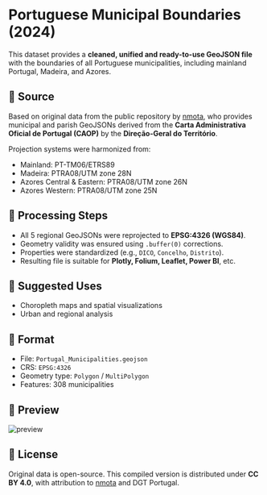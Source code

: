 # Portuguese Municipal Boundaries (2024)

This dataset provides a **cleaned, unified and ready-to-use GeoJSON file** with the boundaries of all Portuguese municipalities, including mainland Portugal, Madeira, and Azores.

## 🔹 Source
Based on original data from the public repository by [nmota](https://github.com/nmota/geoPortugal), who provides municipal and parish GeoJSONs derived from the **Carta Administrativa Oficial de Portugal (CAOP)** by the **Direção-Geral do Território**.

Projection systems were harmonized from:
- Mainland: PT-TM06/ETRS89  
- Madeira: PTRA08/UTM zone 28N  
- Azores Central & Eastern: PTRA08/UTM zone 26N  
- Azores Western: PTRA08/UTM zone 25N  

## 🔹 Processing Steps
- All 5 regional GeoJSONs were reprojected to **EPSG:4326 (WGS84)**.
- Geometry validity was ensured using `.buffer(0)` corrections.
- Properties were standardized (e.g., `DICO`, `Concelho`, `Distrito`).
- Resulting file is suitable for **Plotly, Folium, Leaflet, Power BI**, etc.

## 🔹 Suggested Uses
- Choropleth maps and spatial visualizations 
- Urban and regional analysis

## 🔹 Format
- File: `Portugal_Municipalities.geojson`  
- CRS: `EPSG:4326`  
- Geometry type: `Polygon` / `MultiPolygon`  
- Features: 308 municipalities  

## 🔹 Preview
![preview](https://i.ibb.co/ksgK1ysZ/output.png)

## 📎 License
Original data is open-source. This compiled version is distributed under **CC BY 4.0**, with attribution to [nmota](https://github.com/nmota/geoPortugal) and DGT Portugal.
